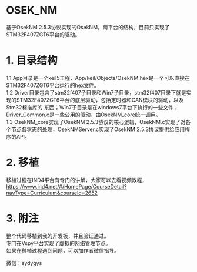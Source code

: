 ﻿# OSEK_NM
基于OsekNM 2.5.3协议实现的OsekNM，跨平台的结构，目前只实现了STM32F407ZGT6平台的驱动。

# 1. 目录结构
1.1 App目录是一个keil5工程，App/keil/Objects/OsekNM.hex是一个可以直接在STM32F407ZGT6平台运行的hex文件。<br />
1.2 Driver目录包含了stm32f407子目录和Win7子目录，stm32f407目录下就是实现的STM32F407ZGT6平台的底层驱动，包括定时器和CAN模块的驱动，以及Stm32标准库的     东西；Win7子目录是在windows7平台下执行的一些文件；Driver_Common.c是一些公用的驱动，由OsekNM_core统一调用。<br />
1.3 OsekNM_core实现了OsekNM 2.5.3协议的核心逻辑，OsekNM.c实现了对各个节点各状态的处理，OsekNMServer.c实现了OsekNM 2.5.3协议提供给应用程序的API。<br />

# 2. 移植
移植过程在IND4平台有专门的讲解，大家可以去看视频教程，https://www.ind4.net/#/HomePage/CourseDetail?navType=Curriculum&courseId=2652

# 3. 附注
整个代码移植到我的开发板，并且验证通过。<br />
专门在Vspy平台实现了虚拟的网络管理节点。<br />
如果在移植过程遇到问题，可以加作者微信指导。<br />

微信：sydygys  <br />


